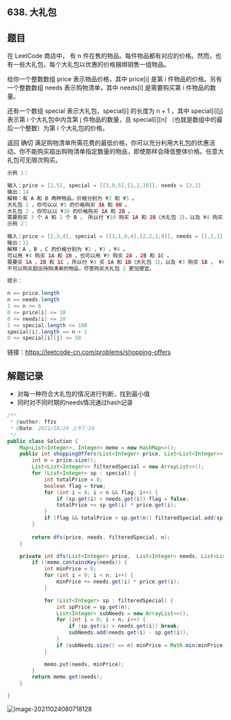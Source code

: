 ## 638. 大礼包

## 题目

在 LeetCode 商店中， 有 n 件在售的物品。每件物品都有对应的价格。然而，也有一些大礼包，每个大礼包以优惠的价格捆绑销售一组物品。

给你一个整数数组 price 表示物品价格，其中 price[i] 是第 i 件物品的价格。另有一个整数数组 needs 表示购物清单，其中 needs[i] 是需要购买第 i 件物品的数量。

还有一个数组 special 表示大礼包，special[i] 的长度为 n + 1 ，其中 special[i][j] 表示第 i 个大礼包中内含第 j 件物品的数量，且 special[i][n] （也就是数组中的最后一个整数）为第 i 个大礼包的价格。

返回 确切 满足购物清单所需花费的最低价格，你可以充分利用大礼包的优惠活动。你不能购买超出购物清单指定数量的物品，即使那样会降低整体价格。任意大礼包可无限次购买。

```java
示例 1：

输入：price = [2,5], special = [[3,0,5],[1,2,10]], needs = [3,2]
输出：14
解释：有 A 和 B 两种物品，价格分别为 ¥2 和 ¥5 。 
大礼包 1 ，你可以以 ¥5 的价格购买 3A 和 0B 。 
大礼包 2 ，你可以以 ¥10 的价格购买 1A 和 2B 。 
需要购买 3 个 A 和 2 个 B ， 所以付 ¥10 购买 1A 和 2B（大礼包 2），以及 ¥4 购买 2A 。
示例 2：

输入：price = [2,3,4], special = [[1,1,0,4],[2,2,1,9]], needs = [1,2,1]
输出：11
解释：A ，B ，C 的价格分别为 ¥2 ，¥3 ，¥4 。
可以用 ¥4 购买 1A 和 1B ，也可以用 ¥9 购买 2A ，2B 和 1C 。 
需要买 1A ，2B 和 1C ，所以付 ¥4 买 1A 和 1B（大礼包 1），以及 ¥3 购买 1B ， ¥4 购买 1C 。 
不可以购买超出待购清单的物品，尽管购买大礼包 2 更加便宜。
```

```java
提示：

n == price.length
n == needs.length
1 <= n <= 6
0 <= price[i] <= 10
0 <= needs[i] <= 10
1 <= special.length <= 100
special[i].length == n + 1
0 <= special[i][j] <= 50
```


链接：https://leetcode-cn.com/problems/shopping-offers

## 解题记录

+ 对每一种符合大礼包的情况进行判断，找到最小值
+ 同时对不同时期的needs情况通过hash记录

```java
/**
 * @author: ffzs
 * @Date: 2021/10/24 上午7:24
 */
public class Solution {
    Map<List<Integer>, Integer> memo = new HashMap<>();
    public int shoppingOffers(List<Integer> price, List<List<Integer>> special, List<Integer> needs) {
        int n = price.size();
        List<List<Integer>> filteredSpecial = new ArrayList<>();
        for (List<Integer> sp : special) {
            int totalPrice = 0;
            boolean flag = true;
            for (int i = 0; i < n && flag; i++) {
                if (sp.get(i) > needs.get(i)) flag = false;
                totalPrice += sp.get(i) * price.get(i);
            }
            if (flag && totalPrice > sp.get(n)) filteredSpecial.add(sp);
        }
        
        return dfs(price, needs, filteredSpecial, n);
    }

    private int dfs(List<Integer> price,  List<Integer> needs, List<List<Integer>> filteredSpecial, int n) {
        if (!memo.containsKey(needs)) {
            int minPrice = 0;
            for (int i = 0; i < n; i++) {
                minPrice += needs.get(i) * price.get(i);
            }

            for (List<Integer> sp : filteredSpecial) {
                int spPrice = sp.get(n);
                List<Integer> subNeeds = new ArrayList<>();
                for (int i = 0; i < n; i++) {
                    if (sp.get(i) > needs.get(i)) break;
                    subNeeds.add(needs.get(i) - sp.get(i));
                }
                if (subNeeds.size() == n) minPrice = Math.min(minPrice, dfs(price, subNeeds, filteredSpecial, n) + spPrice);
            }

            memo.put(needs, minPrice);
        }
        return memo.get(needs);
    }

}
```

![image-20211024080718128](https://gitee.com/ffzs/picture_go/raw/master/img/image-20211024080718128.png)